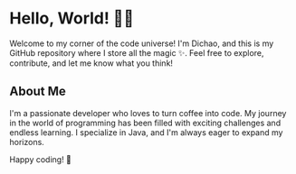 # Hello, World! 👋🌐

Welcome to my corner of the code universe! I'm Dichao, and this is my GitHub repository where I store all the magic ✨. Feel free to explore, contribute, and let me know what you think!

## About Me

I'm a passionate developer who loves to turn coffee into code. My journey in the world of programming has been filled with exciting challenges and endless learning. I specialize in Java, and I'm always eager to expand my horizons.

<!--
**DWMMI/DWMMI** is a ✨ _special_ ✨ repository because its `README.md` (this file) appears on your GitHub profile.

Here are some ideas to get you started:

- 🔭 I’m currently working on ...
- 🌱 I’m currently learning ...
- 👯 I’m looking to collaborate on ...
- 🤔 I’m looking for help with ...
- 💬 Ask me about ...
- 📫 How to reach me: ...
- 😄 Pronouns: ...
- ⚡ Fun fact: ...
-->
Happy coding! 🚀
